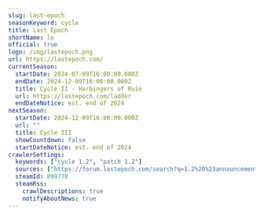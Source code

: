 ```yaml
---
slug: last-epoch
seasonKeyword: cycle
title: Last Epoch
shortName: le
official: true
logo: /img/lastepoch.png
url: https://lastepoch.com/
currentSeason:
  startDate: 2024-07-09T16:00:00.000Z
  endDate: 2024-12-09T16:00:00.000Z
  title: Cycle II - Harbingers of Ruin
  url: https://lastepoch.com/ladder
  endDateNotice: est. end of 2024
nextSeason:
  startDate: 2024-12-09T16:00:00.000Z
  url: ""
  title: Cycle III
  showCountdown: false
  startDateNotice: est. end of 2024
crawlerSettings:
  keywords: ["cycle 1.2", "patch 1.2"]
  sources: ["https://forum.lastepoch.com/search?q=1.2%20%23announcements"]
  steamId: 899770
  steamRss:
    crawlDescriptions: true
    notifyAboutNews: true
---
```


